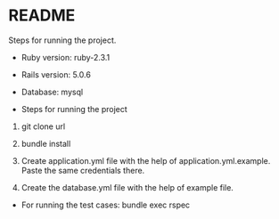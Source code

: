 # README

Steps for running the project.

* Ruby version: ruby-2.3.1

* Rails version: 5.0.6

* Database: mysql

* Steps for running the project

1. git clone url

2. bundle install

3. Create application.yml file with the help of application.yml.example. Paste the same credentials there.

4. Create the database.yml file with the help of example file.

* For running the test cases:  bundle exec rspec


